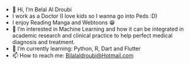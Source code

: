 - 👋 Hi, I’m Belal Al Droubi
- I work as a Doctor (I love kids so I wanna go into Peds :D)
- I enjoy Reading Manga and Webtoons 😁
- 👀 I’m interested in Machine Learning and how it can be integrated in academic research and clinical practice to help perfect medical diagnosis and treatment.
- 🌱 I’m currently learning: Python, R, Dart and Flutter
- 📫 How to reach me: Bilalaldroubi@Hotmail.com
